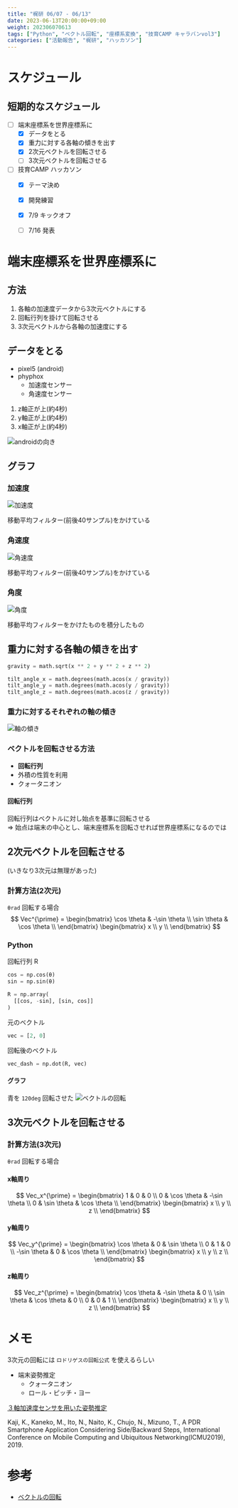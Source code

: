 ```yaml
---
title: "梶研 06/07 - 06/13"
date: 2023-06-13T20:00:00+09:00
weight: 202306070613
tags: ["Python", "ベクトル回転", "座標系変換", "技育CAMP キャラバンvol3"]
categories: ["活動報告", "梶研", "ハッカソン"]
---
```



# スケジュール
## 短期的なスケジュール
- [ ] 端末座標系を世界座標系に
  - [x] データをとる
  - [x] 重力に対する各軸の傾きを出す
  - [x] 2次元ベクトルを回転させる
  - [ ] 3次元ベクトルを回転させる
- [ ] 技育CAMP ハッカソン
  - [x] テーマ決め
  - [x] 開発練習
  - [x] 7/9 キックオフ
  - [ ] 7/16 発表


# 端末座標系を世界座標系に
## 方法
1. 各軸の加速度データから3次元ベクトルにする
2. 回転行列を掛けて回転させる
3. 3次元ベクトルから各軸の加速度にする


## データをとる
- pixel5 (android)
- phyphox
  - 加速度センサー
  - 角速度センサー

1. z軸正が上(約4秒)
2. y軸正が上(約4秒)
3. x軸正が上(約4秒)

![androidの向き](images/アセット%201.png)

## グラフ
### 加速度
![加速度](images/output_1.png)

移動平均フィルター(前後40サンプル)をかけている

### 角速度
![角速度](images/output_2.png)

移動平均フィルター(前後40サンプル)をかけている

### 角度
![角度](images/output_3.png)

移動平均フィルターをかけたものを積分したもの


## 重力に対する各軸の傾きを出す
```python
gravity = math.sqrt(x ** 2 + y ** 2 + z ** 2)

tilt_angle_x = math.degrees(math.acos(x / gravity))
tilt_angle_y = math.degrees(math.acos(y / gravity))
tilt_angle_z = math.degrees(math.acos(z / gravity))
```

### 重力に対するそれぞれの軸の傾き
![軸の傾き](images/output_4.png)

### ベクトルを回転させる方法
- **回転行列**
- 外積の性質を利用
- クォータニオン

#### 回転行列
回転行列はベクトルに対し始点を基準に回転させる  
=> 始点は端末の中心とし、端末座標系を回転させれば世界座標系になるのでは

## 2次元ベクトルを回転させる
(いきなり3次元は無理があった)

### 計算方法(2次元)
`θrad` 回転する場合
$$
Vec^{\prime} =
\begin{bmatrix}
  \cos \theta & -\sin \theta \\
  \sin \theta & \cos \theta \\
\end{bmatrix}
\begin{bmatrix}
  x \\
  y \\
\end{bmatrix}
$$

### Python
回転行列 R
```python
cos = np.cos(θ)
sin = np.sin(θ)

R = np.array(
  [[cos, -sin], [sin, cos]]
)
```

元のベクトル
```python
vec = [2, 0]
```

回転後のベクトル
```python
vec_dash = np.dot(R, vec)
```

#### グラフ
青を `120deg` 回転させた
![ベクトルの回転](images/output_5.png)


## 3次元ベクトルを回転させる
### 計算方法(3次元)
`θrad` 回転する場合

#### x軸周り
$$
Vec_x^{\prime} =
\begin{bmatrix}
  1 & 0 & 0 \\
  0 & \cos \theta & -\sin \theta \\
  0 & \sin \theta & \cos \theta \\
\end{bmatrix}
\begin{bmatrix}
  x \\
  y \\
  z \\
\end{bmatrix}
$$

#### y軸周り
$$
Vec_y^{\prime} =
\begin{bmatrix}
  \cos \theta & 0 & \sin \theta \\
  0 & 1 & 0 \\
  -\sin \theta & 0 & \cos \theta \\
\end{bmatrix}
\begin{bmatrix}
  x \\
  y \\
  z \\
\end{bmatrix}
$$

#### z軸周り
$$
Vec_z^{\prime} =
\begin{bmatrix}
  \cos \theta & -\sin \theta & 0 \\
  \sin \theta & \cos \theta & 0 \\
  0 & 0 & 1 \\
\end{bmatrix}
\begin{bmatrix}
  x \\
  y \\
  z \\
\end{bmatrix}
$$


# メモ
3次元の回転には `ロドリゲスの回転公式` を使えるらしい

- 端末姿勢推定
  - クォータニオン
  - ロール・ピッチ・ヨー

[３軸加速度センサを用いた姿勢推定](https://watako-lab.com/2019/02/15/3axis_acc/)

Kaji, K., Kaneko, M., Ito, N., Naito, K., Chujo, N., Mizuno, T., A PDR Smartphone Application Considering Side/Backward Steps, International Conference on Mobile Computing and Ubiquitous Networking(ICMU2019), 2019.


# 参考
- [ベクトルの回転](https://www.mynote-jp.com/entry/2016/04/30/201249)
